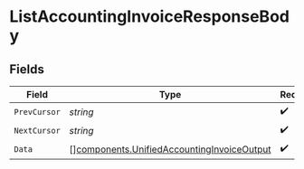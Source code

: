 # ListAccountingInvoiceResponseBody


## Fields

| Field                                                                                                    | Type                                                                                                     | Required                                                                                                 | Description                                                                                              |
| -------------------------------------------------------------------------------------------------------- | -------------------------------------------------------------------------------------------------------- | -------------------------------------------------------------------------------------------------------- | -------------------------------------------------------------------------------------------------------- |
| `PrevCursor`                                                                                             | *string*                                                                                                 | :heavy_check_mark:                                                                                       | N/A                                                                                                      |
| `NextCursor`                                                                                             | *string*                                                                                                 | :heavy_check_mark:                                                                                       | N/A                                                                                                      |
| `Data`                                                                                                   | [][components.UnifiedAccountingInvoiceOutput](../../models/components/unifiedaccountinginvoiceoutput.md) | :heavy_check_mark:                                                                                       | N/A                                                                                                      |